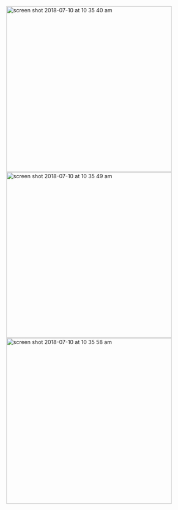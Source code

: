 <p float="left">
<img width="432" height=”600” alt="screen shot 2018-07-10 at 10 35 40 am" src="https://user-images.githubusercontent.com/41017424/42520902-16e06cd8-842d-11e8-841e-f57e48b3242e.png">
<img width="432" height=”600” alt="screen shot 2018-07-10 at 10 35 49 am" src="https://user-images.githubusercontent.com/41017424/42520906-184ac2f8-842d-11e8-8741-ab0bee547c0d.png">
<img width="432" height=”600” alt="screen shot 2018-07-10 at 10 35 58 am" src="https://user-images.githubusercontent.com/41017424/42520913-1ab0acb0-842d-11e8-8819-786002d36bf1.png">
</p>
